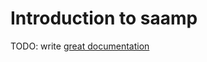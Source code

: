 # Introduction to saamp

TODO: write [great documentation](http://jacobian.org/writing/what-to-write/)
